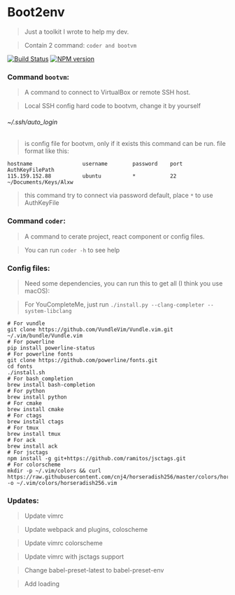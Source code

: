 # Boot2env

> Just a toolkit I wrote to help my dev.

> Contain 2 command: ```coder and bootvm```

[![Build Status](https://travis-ci.org/springhack/boot2env.svg?branch=master)](https://travis-ci.org/springhack/boot2env) [![NPM version](https://img.shields.io/badge/boot2env-flat-green.svg)](https://www.npmjs.com/package/boot2env)

### Command ```bootvm```:

> A command to connect to VirtualBox or remote SSH host.

> Local SSH config hard code to bootvm, change it by yourself

###### ~/.ssh/auto_login

> is config file for bootvm, only if it exists this command can be run. file format like this:

```
hostname                username        password    port    AuthKeyFilePath
115.159.152.88          ubuntu          *           22      ~/Documents/Keys/Alxw
```

> this command try to connect via password default, place ```*``` to use AuthKeyFile

### Command ```coder```: 

> A command to cerate project, react component or config files.

> You can run ```coder -h``` to see help

### Config files:

> Need some dependencies, you can run this to get all (I think you use macOS):

> For YouCompleteMe, just run `./install.py --clang-completer --system-libclang`

```
# For vundle
git clone https://github.com/VundleVim/Vundle.vim.git ~/.vim/bundle/Vundle.vim
# For powerline
pip install powerline-status
# For powerline fonts
git clone https://github.com/powerline/fonts.git
cd fonts
./install.sh
# For bash_completion
brew install bash-completion
# For python
brew install python
# For cmake
brew install cmake
# For ctags
brew install ctags
# For tmux
brew install tmux
# For ack
brew install ack
# For jsctags
npm install -g git+https://github.com/ramitos/jsctags.git
# For colorscheme
mkdir -p ~/.vim/colors && curl https://raw.githubusercontent.com/cnj4/horseradish256/master/colors/horseradish256.vim -o ~/.vim/colors/horseradish256.vim
```

### Updates:

> Update vimrc

> Update webpack and plugins, coloscheme

> Update vimrc colorscheme

> Update vimrc with jsctags support

> Change babel-preset-latest to babel-preset-env

> Add loading 
